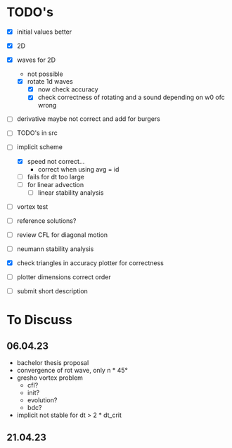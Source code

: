 # TODO's
- [x] initial values better
- [x] 2D
- [x] waves for 2D
  - not possible
  - [x] rotate 1d waves
    - [x] now check accuracy
    - [x] check correctness of rotating and a sound depending on w0 ofc wrong
- [ ] derivative maybe not correct and add for burgers
- [ ] TODO's in src
- [ ] implicit scheme
  - [x] speed not correct...
    - correct when using avg = id
  - [ ] fails for dt too large
  - [ ] for linear advection
    - [ ] linear stability analysis
- [ ] vortex test
- [ ] reference solutions?
- [ ] review CFL for diagonal motion
- [ ] neumann stability analysis
- [x] check triangles in accuracy plotter for correctness
- [ ] plotter dimensions correct order
- [ ] submit short description


# To Discuss
## 06.04.23
- bachelor thesis proposal
- convergence of rot wave, only n * 45°
- gresho vortex problem
  - cfl?
  - init?
  - evolution?
  - bdc?
- implicit not stable for dt > 2 * dt_crit
## 21.04.23